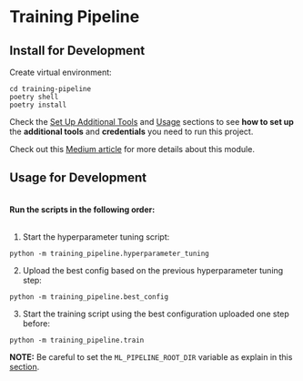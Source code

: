# Training Pipeline

## Install for Development

Create virtual environment:
```shell
cd training-pipeline
poetry shell
poetry install
```

Check the [Set Up Additional Tools](https://github.com/iusztinpaul/energy-forecasting#-set-up-additional-tools-) and [Usage](https://github.com/iusztinpaul/energy-forecasting#usage) sections to see **how to set up** the **additional tools** and **credentials** you need to run this project.

Check out this [Medium article](https://medium.com/towards-data-science/a-guide-to-building-effective-training-pipelines-for-maximum-results-6fdaef594cee) for more details about this module.


## Usage for Development

</br> **Run the scripts in the following order:** </br></br>


1. Start the hyperparameter tuning script:
```shell
python -m training_pipeline.hyperparameter_tuning
```

2. Upload the best config based on the previous hyperparameter tuning step:
```shell
python -m training_pipeline.best_config
```
3. Start the training script using the best configuration uploaded one step before:
```shell
python -m training_pipeline.train
```

**NOTE:** Be careful to set the `ML_PIPELINE_ROOT_DIR` variable as explain in this [section](https://github.com/iusztinpaul/energy-forecasting#set-up-the-ml_pipeline_root_dir-variable).
